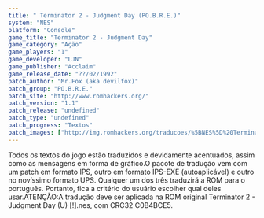 ```yaml
---
title: " Terminator 2 - Judgment Day (PO.B.R.E.)"
system: "NES"
platform: "Console"
game_title: "Terminator 2 - Judgment Day"
game_category: "Ação"
game_players: "1"
game_developer: "LJN"
game_publisher: "Acclaim"
game_release_date: "??/02/1992"
patch_author: "Mr.Fox (aka devilfox)"
patch_group: "PO.B.R.E."
patch_site: "http://www.romhackers.org/"
patch_version: "1.1"
patch_release: "undefined"
patch_type: "undefined"
patch_progress: "Textos"
patch_images: ["http://img.romhackers.org/traducoes/%5BNES%5D%20Terminator%202%20-%20POBRE%20-%201.png","http://img.romhackers.org/traducoes/%5BNES%5D%20Terminator%202%20-%20POBRE%20-%202.png","http://img.romhackers.org/traducoes/%5BNES%5D%20Terminator%202%20-%20POBRE%20-%203.png"]
---
```

Todos os textos do jogo estão traduzidos e devidamente acentuados, assim como as mensagens em forma de gráfico.O pacote de tradução vem com um patch em formato IPS, outro em formato IPS-EXE (autoaplicável) e outro no novíssimo formato UPS. Qualquer um dos três traduzirá a ROM para o português. Portanto, fica a critério do usuário escolher qual deles usar.ATENÇÃO:A tradução deve ser aplicada na ROM original Terminator 2 - Judgment Day (U) [!].nes, com CRC32 C0B4BCE5.